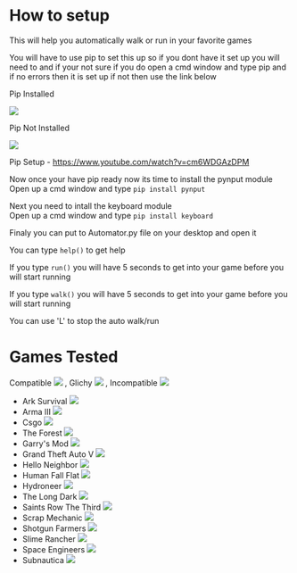 # How to setup
This will help you automatically walk or run in your favorite games

You will have to use pip to set this up so if you dont have it set up you will need to and if your not sure if you do open a cmd window and type pip and if no errors then it is set up if not then use the link below

Pip Installed

![](https://i.imgur.com/kcI92zt.png)

Pip Not Installed

![](https://i.imgur.com/DLMT7QD.png)

Pip Setup - https://www.youtube.com/watch?v=cm6WDGAzDPM

Now once your have pip ready now its time to install the pynput module<br>
Open up a cmd window and type `pip install pynput`

Next you need to intall the keyboard module<br>
Open up a cmd window and type `pip install keyboard`

Finaly you can put to Automator.py file on your desktop and open it

You can type `help()` to get help

If you type `run()` you will have 5 seconds to get into your game before you will start running

If you type `walk()` you will have 5 seconds to get into your game before you will start running

You can use 'L' to stop the auto walk/run

# Games Tested

Compatible ![](https://i.imgur.com/Kd4kfsZ.png) ,
Glichy ![](https://i.imgur.com/ssG0sGK.png) ,
Incompatible ![](https://i.imgur.com/XuYb1aI.png)

* Ark Survival ![](https://i.imgur.com/Kd4kfsZ.png)
* Arma III ![](https://i.imgur.com/ssG0sGK.png)
* Csgo ![](https://i.imgur.com/XuYb1aI.png)
* The Forest ![](https://i.imgur.com/Kd4kfsZ.png)
* Garry's Mod ![](https://i.imgur.com/XuYb1aI.png)
* Grand Theft Auto V ![](https://i.imgur.com/XuYb1aI.png)
* Hello Neighbor ![](https://i.imgur.com/Kd4kfsZ.png)
* Human Fall Flat ![](https://i.imgur.com/XuYb1aI.png)
* Hydroneer ![](https://i.imgur.com/Kd4kfsZ.png)
* The Long Dark ![](https://i.imgur.com/Kd4kfsZ.png)
* Saints Row The Third ![](https://i.imgur.com/XuYb1aI.png)
* Scrap Mechanic ![](https://i.imgur.com/XuYb1aI.png)
* Shotgun Farmers ![](https://i.imgur.com/Kd4kfsZ.png)
* Slime Rancher ![](https://i.imgur.com/Kd4kfsZ.png)
* Space Engineers ![](https://i.imgur.com/Kd4kfsZ.png)
* Subnautica ![](https://i.imgur.com/Kd4kfsZ.png)
